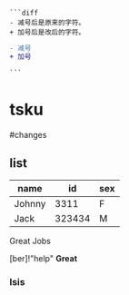```
```diff
- 减号后是原来的字符。
+ 加号后是改后的字符。
```


```diff
- 减号
+ 加号

​```
```

# tsku

#changes
## list
| name   | id     | sex |
| ------ | ------ | --- |
| Johnny | 3311   | F   |
| Jack   | 323434 | M   |

Great Jobs

[ber]!"help"
**Great**

### lsis
